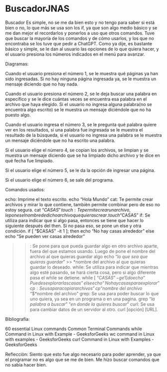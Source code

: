 # BuscadorJNAS
Buscador
Es simple, no se me da bien esto y no tengo para saber si está bien o no, lo que más se usa son los if, ya que son algo medio básico y se me dan mejor el recordarlos y ponerlos a uso que otros comandos.
Tuve que buscar la mayoría de los comandos y de cómo usarlos, y los que no encontraba se los tuve que pedir a ChatGPT.
Como ya dije, es bastante básico y simple, se le dan al usuario las opciones de lo que quiera hacer, y el usuario presiona los números indicados en el menú para avanzar.

Diagramas:

Cuando el usuario presiona el número 1, se le muestra qué páginas ya han sido ingresadas. Si no hay ninguna página ingresada ya, se le muestra un mensaje diciendo que no hay nada.


Cuando el usuario presiona el número 2, se le deja buscar una palabra en específico y se le dice cuántas veces se encuentra esa palabra en el archivo que haya elegido. Si el usuario no ingresa alguna palabra(no se encuentra algo escrito) se le muestra un mensaje diciéndole que no ha puesto algo.

Cuando el usuario ingresa el número 3, se le pregunta qué palabra quiere ver en los resultados, si una palabra fue ingresada se le muestra el resultado de la búsqueda, si el usuario no ingresa una palabra se le muestra un mensaje diciéndole que no ha escrito una palabra.


Si el usuario elige el número 4, se copian los archivos, se limpian y se muestra un mensaje diciendo que se ha limpiado dicho archivo y te dice en qué fecha fue limpiado.



Si el usuario elige el número 5, se le da la opción de ingresar una página.


Si el usuario elige el número 6, se sale del programa.


 

Comandos usados:

echo: Imprime el texto escrito. 
echo “Hola Mundo”
cat: Te permite crear archivos y mirar lo que contiene, tambièn permite combinar pero de eso no estoy segura.
cat “$CASAS” 
touch: Te permite crear un archivo, le pones el nombre de dicho archivo que quieras crear.
touch “$CASAS”
if: Se utiliza para indicar que si algo pasa, entonces se tiene que hacer lo siguiente después del then. Si no pasa eso, se pone un else y otra condición.
if [ “$CASAS” -it 1 ]; then
echo “No hay casas alrededor”
else 
echo “Se pueden ver casas alrededor”
>> : Se pone para que pueda guardar algo en otro archivo aparte, fuera del que estamos usando. Luego de pone el nombre del archivo al que quieras guardar algo
echo “*lo que sea que quieras guardar*” >> *nombre del archivo al que quieras guardar lo deseado.
while: Se utiliza para indicar que mientras algo esté pasando, se hará cierta cosa, pero si algo diferente pasa el while se detiene.
while [ “$CASAS” -ge 1 ]
do
echo “Puedes explorar las casas”
else 
echo “No hay casas para explorar”
cp: Se usa para copiar archivos”
cp “$*nombre del archivo* “$*nombre del archivo”
grep: Se usa para poder buscar lo que uno quiera, ya sea en un programa o en una pagina.
grep “*la palabra a buscar*” “*en donde la quieres buscar*”
curl: Se usa para cambiar datos de un servidor al otro.
curl [opción] [URL].


Bibliografía:

60 essential Linux commands
Common Terminal Commands
while Command in Linux with Example - GeeksforGeeks
wc command in Linux with examples - GeeksforGeeks
curl Command in Linux with Examples - GeeksforGeeks


Reflecciòn:
Siento que esto fue algo necesario para poder aprender, ya que el programar no es algo que se me de bien. Me hizo buscar comandos que no sabía hacer bien.

